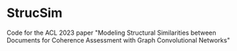 # StrucSim
Code for the ACL 2023 paper "Modeling Structural Similarities between Documents for Coherence Assessment with Graph Convolutional Networks"
